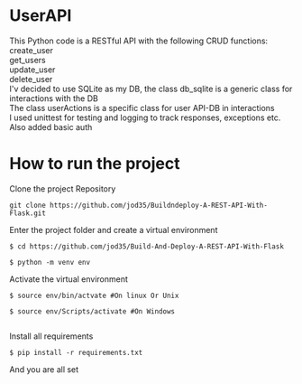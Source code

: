 # UserAPI
This Python code is a RESTful API with the following CRUD functions:<br>
create_user<br>
get_users<br>
update_user <br>
delete_user<br>
I'v decided to use SQLite as my DB, the class db_sqlite is a generic class for interactions with the DB<br>
The class userActions is a specific class for user API-DB in interactions<br>
I used unittest for testing and logging to track responses, exceptions etc.<br>
Also added basic auth<br>

# How to run the project

Clone the project Repository
```
git clone https://github.com/jod35/Buildndeploy-A-REST-API-With-Flask.git

```

Enter the project folder and create a virtual environment
``` 
$ cd https://github.com/jod35/Build-And-Deploy-A-REST-API-With-Flask 

$ python -m venv env 

```

Activate the virtual environment
``` 
$ source env/bin/actvate #On linux Or Unix

$ source env/Scripts/activate #On Windows 
 
```

Install all requirements

```
$ pip install -r requirements.txt
```

And you are all set

